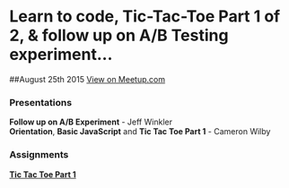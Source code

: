 # Learn to code, Tic-Tac-Toe Part 1 of 2, & follow up on A/B Testing experiment...
##August 25th 2015
[View on Meetup.com](http://www.meetup.com/Origin-Code-Academy-Meetup/events/224587422/)

### Presentations
**Follow up on A/B Experiment** - Jeff Winkler<br />
**Orientation**, **Basic JavaScript** and **Tic Tac Toe Part 1** - Cameron Wilby

### Assignments
[**Tic Tac Toe Part 1**](https://github.com/OriginCodeAcademy/Meetup/tree/master/Projects/01-TicTacToe)
